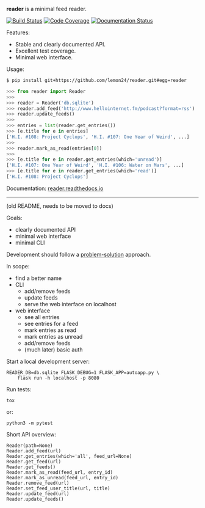 **reader** is a minimal feed reader.

[![Build Status](https://travis-ci.org/lemon24/reader.svg?branch=master)](https://travis-ci.org/lemon24/reader)
[![Code Coverage](https://codecov.io/github/lemon24/reader/coverage.svg?branch=master)](https://codecov.io/github/lemon24/reader?branch=master)
[![Documentation Status](https://readthedocs.org/projects/pip/badge/?version=latest&style=flat)](https://reader.readthedocs.io/en/latest/?badge=latest)

Features:

* Stable and clearly documented API.
* Excellent test coverage.
* Minimal web interface.

Usage:

```bash
$ pip install git+https://github.com/lemon24/reader.git#egg=reader
```

```python
>>> from reader import Reader
>>>
>>> reader = Reader('db.sqlite')
>>> reader.add_feed('http://www.hellointernet.fm/podcast?format=rss')
>>> reader.update_feeds()
>>>
>>> entries = list(reader.get_entries())
>>> [e.title for e in entries]
['H.I. #108: Project Cyclops', 'H.I. #107: One Year of Weird', ...]
>>>
>>> reader.mark_as_read(entries[0])
>>>
>>> [e.title for e in reader.get_entries(which='unread')]
['H.I. #107: One Year of Weird', 'H.I. #106: Water on Mars', ...]
>>> [e.title for e in reader.get_entries(which='read')]
['H.I. #108: Project Cyclops']
```

Documentation: [reader.readthedocs.io](http://reader.readthedocs.io/)

---

(old README, needs to be moved to docs)

Goals:

* clearly documented API
* minimal web interface
* minimal CLI

Development should follow a [problem-solution][] approach.

In scope:

* find a better name
* CLI
    * add/remove feeds
    * update feeds
    * serve the web interface on localhost
* web interface
    * see all entries
    * see entries for a feed
    * mark entries as read
    * mark entries as unread
    * add/remove feeds
    * (much later) basic auth


Start a local development server:

    READER_DB=db.sqlite FLASK_DEBUG=1 FLASK_APP=autoapp.py \
        flask run -h localhost -p 8080

Run tests:

    tox

or:

    python3 -m pytest


Short API overview:

```
Reader(path=None)
Reader.add_feed(url)
Reader.get_entries(which='all', feed_url=None)
Reader.get_feed(url)
Reader.get_feeds()
Reader.mark_as_read(feed_url, entry_id)
Reader.mark_as_unread(feed_url, entry_id)
Reader.remove_feed(url)
Reader.set_feed_user_title(url, title)
Reader.update_feed(url)
Reader.update_feeds()
```



[problem-solution]: https://hintjens.gitbooks.io/scalable-c/content/chapter1.html#problem-what-do-we-do-next
